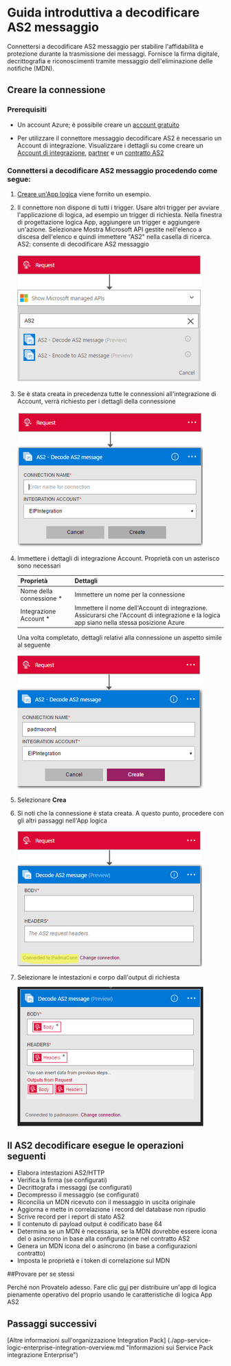 <properties 
    pageTitle="Informazioni sulle Enterprise Integration Pack decodificare AS2 messaggio Connctor | Servizio di Microsoft Azure App | Microsoft Azure" 
    description="Informazioni su come usare i partner con le app Enterprise Integration Pack e logica" 
    services="logic-apps" 
    documentationCenter=".net,nodejs,java"
    authors="padmavc" 
    manager="erikre" 
    editor=""/>

<tags 
    ms.service="logic-apps" 
    ms.workload="integration" 
    ms.tgt_pltfrm="na" 
    ms.devlang="na" 
    ms.topic="article" 
    ms.date="08/15/2016" 
    ms.author="padmavc"/>

# <a name="get-started-with-decode-as2-message"></a>Guida introduttiva a decodificare AS2 messaggio

Connettersi a decodificare AS2 messaggio per stabilire l'affidabilità e protezione durante la trasmissione dei messaggi. Fornisce la firma digitale, decrittografia e riconoscimenti tramite messaggio dell'eliminazione delle notifiche (MDN).

## <a name="create-the-connection"></a>Creare la connessione

### <a name="prerequisites"></a>Prerequisiti

* Un account Azure; è possibile creare un [account gratuito](https://azure.microsoft.com/free)

* Per utilizzare il connettore messaggio decodificare AS2 è necessario un Account di integrazione. Visualizzare i dettagli su come creare un [Account di integrazione](./app-service-logic-enterprise-integration-create-integration-account.md), [partner](./app-service-logic-enterprise-integration-partners.md) e un [contratto AS2](./app-service-logic-enterprise-integration-as2.md)

### <a name="connect-to-decode-as2-message-using-the-following-steps"></a>Connettersi a decodificare AS2 messaggio procedendo come segue:

1. [Creare un'App logica](./app-service-logic-create-a-logic-app.md) viene fornito un esempio.

2. Il connettore non dispone di tutti i trigger. Usare altri trigger per avviare l'applicazione di logica, ad esempio un trigger di richiesta.  Nella finestra di progettazione logica App, aggiungere un trigger e aggiungere un'azione.  Selezionare Mostra Microsoft API gestite nell'elenco a discesa dell'elenco e quindi immettere "AS2" nella casella di ricerca.  AS2: consente di decodificare AS2 messaggio

    ![Ricerca AS2](./media/app-service-logic-enterprise-integration-AS2connector/as2decodeimage1.png)

3. Se è stata creata in precedenza tutte le connessioni all'integrazione di Account, verrà richiesto per i dettagli della connessione

    ![Creare l'integrazione connessione](./media/app-service-logic-enterprise-integration-AS2connector/as2decodeimage2.png)

4. Immettere i dettagli di integrazione Account.  Proprietà con un asterisco sono necessari

  	| Proprietà   | Dettagli |
  	| --------   | ------- |
  	| Nome della connessione *    | Immettere un nome per la connessione |
  	| Integrazione Account * | Immettere il nome dell'Account di integrazione. Assicurarsi che l'Account di integrazione e la logica app siano nella stessa posizione Azure |

    Una volta completato, dettagli relativi alla connessione un aspetto simile al seguente

    ![connessione di integrazione](./media/app-service-logic-enterprise-integration-AS2connector/as2decodeimage3.png)

5. Selezionare **Crea**
    
6. Si noti che la connessione è stata creata.  A questo punto, procedere con gli altri passaggi nell'App logica

    ![connessione integrazione creata](./media/app-service-logic-enterprise-integration-AS2connector/as2decodeimage4.png) 

7. Selezionare le intestazioni e corpo dall'output di richiesta

    ![specificare i campi obbligatori](./media/app-service-logic-enterprise-integration-AS2connector/as2decodeimage5.png) 

## <a name="the-as2-decode-does-the-following"></a>Il AS2 decodificare esegue le operazioni seguenti

* Elabora intestazioni AS2/HTTP
* Verifica la firma (se configurati)
* Decrittografa i messaggi (se configurati)
* Decompresso il messaggio (se configurati)
* Riconcilia un MDN ricevuto con il messaggio in uscita originale
* Aggiorna e mette in correlazione i record del database non ripudio
* Scrive record per i report di stato AS2
* Il contenuto di payload output è codificato base 64
* Determina se un MDN è necessaria, se la MDN dovrebbe essere icona del o asincrono in base alla configurazione nel contratto AS2
* Genera un MDN icona del o asincrono (in base a configurazioni contratto)
* Imposta le proprietà e i token di correlazione sul MDN

##<a name="try-it-for-yourself"></a>Provare per se stessi

Perché non Provatelo adesso. Fare clic [qui](https://azure.microsoft.com/documentation/templates/201-logic-app-as2-send-receive/) per distribuire un'app di logica pienamente operativo del proprio usando le caratteristiche di logica App AS2 

## <a name="next-steps"></a>Passaggi successivi

[Altre informazioni sull'organizzazione Integration Pack] (./app-service-logic-enterprise-integration-overview.md "Informazioni sui Service Pack integrazione Enterprise") 